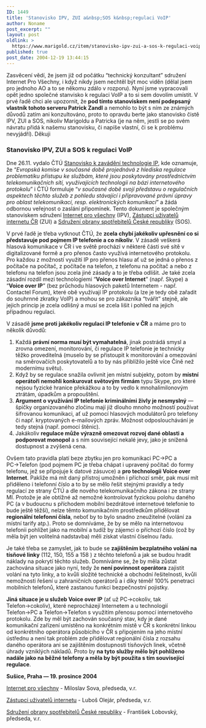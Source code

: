 ```yaml
---
ID: 1449
title: 'Stanovisko IPV, ZUI a&nbsp;SOS k&nbsp;regulaci VoIP'
author: Noname
post_excerpt: ""
layout: post
oldlink: >
  https://www.marigold.cz/item/stanovisko-ipv-zui-a-sos-k-regulaci-voip
published: true
post_date: 2004-12-19 13:44:15
---
```

<p>
Zasvěcení vědí, že jsem již od počátku &#8220;technický konzultant&#8221; sdružení Internet Pro Všechny, i když nikdy jsem nechtěl být moc viděn (dělal jsem pro jednoho AO a to se někomu zdálo v rozporu). Nyní jsme vypracovali opět jedno společné stanvisko k regulaci VoIP a to si sem dovolím umístit. V prvé řadě chci ale upozornit, že <span style="font-weight: bold;">pod tímto stanoviskem není podepsaný vlastník tohoto serveru Patrick Zandl</span> a nemohlo to být s ním ze známých důvodů zatím ani konzultováno, proto to opravdu berte jako stanovisko čistě IPV, ZUI a SOS, nikoliv Marigoldu a Patricka (je na něm, jestli se po svém návratu přidá k našemu stanovisku, či napíše vlastní, či se k problému nevyjádří). Děkuji</p>

<h3>Stanovisko IPV, ZUI a SOS k regulaci VoIP </h3>
<p>
Dne 26.11. vydalo ČTÚ <a href="http://www.ctu.cz/art.php?iSearch=&amp;iArt=467&amp;PHPSESSID=d65a7d72f23d0e738d039c0653b19214">Stanovisko k zavádění technologie IP</a>, kde oznamuje, že &#8220;<i>Evropská komise v současné době projednává z hlediska regulace problematiku přístupu ke službám, které jsou poskytovány prostřednictvím telekomunikačních sítí, využívajících technologii na bázi internetového protokolu</i>&#8221; i ČTÚ formuluje &#8220;<i>v současné době svojí představu o regulačních aspektech těchto služeb z pohledu stávající i připravované právní úpravy pro oblast telekomunikací, resp. elektronických komunikací</i>&#8221; a žádá odbornou veřejnost o zaslání připomínek. Tento dokument je společným stanoviskem sdružení <a href="http://www.internetprovsechny.cz">Internet pro všechny</a> (IPV), <a href="http://www.zui.cz/">Zástupci uživatelů internetu ČR</a> (ZUI) a <a href="http://www.spotrebitele.info/">Sdružení obrany spotřebitelů České republiky</a> (SOS).</p>

<!--more--><p>
V prvé řadě je třeba vytknout ČTÚ, že <b>zcela chybí jakékoliv upřesnění co si představuje pod pojmem IP telefonie a co nikoliv</b>. V zásadě veškerá hlasová komunikace v ČR i ve světě prochází v některé části své sítě v digitalizované formě a pro přenos často využívá internetového protokolu. Pro každou z možností využití IP pro přenos hlasu ať už se jedná o přenos z počítače na počítač, z počítače na telefon, z telefonu na počítač a nebo z telefonu na telefon jsou zcela jiné zásady a to je třeba odlišit. Je také zcela zásadní rozdíl mezi technologiemi &#8220;<b>Voice over Internet</b>&#8221; (např. Skype) a &#8220;<b>Voice over IP</b>&#8221; (bez průchodu hlasových paketů Internetem - např. Contactel Forum), které obě využívají IP protokolu (a lze je tedy obě zařadit do souhrnné zkratky VoIP) a mohou se pro zákazníka &#8220;tvářit&#8221; stejně, ale jejich princip je zcela odlišný a musí se zcela lišit i pohled na jejich případnou regulaci.</p>

<p>
V zásadě <b>jsme proti jakékoliv regulaci IP telefonie v ČR</b> a máme pro to několik důvodů:</p>

<ol>
<li>Každá <b>právní norma musí být vymahatelná</b>, jinak postrádá smysl a zrovna omezení, monitorování, či regulace IP telefonie je technicky těžko proveditelná (muselo by se přistoupit k monitorování a omezování na směrovačích poskytovatelů a to by nás přiblížilo ještě více Číně než modernímu světu).</li>
<li>Když by se regulace snažila ovlivnit jen místní subjekty, potom by <b>místní operátoři nemohli konkurovat světovým firmám</b> typu Skype, pro které nejsou fyzické hranice překážkou a to by vedlo k mnohalimilonovým ztrátám, úpadkům a propouštění.</li>
<li><b>Argument o využívání IP telefonie kriminálními živly je nesmyslný</b> — špičky organizovaného zločinu mají již dlouho mnoho možností používat šifrovanou komunikaci, ať už pomocí hlasových modulátorů pro telefony či např. kryptovaných e-mailových zpráv. Možnost odposlouchávání je tedy stejná (např. pomocí štěnic).</li>
<li>Jakákoliv <b>regulace může výrazně omezovat rozvoj dané oblasti a podporovat monopol</b> a s ním související nekalé jevy, jako je snížená dostupnost a zvýšená cena.</li>
</ol>
<p>
Ovšem tato pravidla platí beze zbytku jen pro komunikaci PC→PC a PC→Telefon (pod pojmem PC je třeba chápat i upravený počítač do formy telefonu, jež se připojuje k datové zásuvce) a <b>pro technologii Voice over Internet</b>. Pakliže má mít daný přístroj umožněn i příchozí směr, pak musí mít přiděleno i telefonní číslo a to by se mělo řešit stejnými pravidly a tedy regulací ze strany ČTÚ a dle nového telekomunikačního zákona i ze strany MI. Protože je ale obtížné až nemožné kontrolovat fyzickou polohu daného PC (a v budoucnu s příchodem mobilní bezdrátové internetové telefonie to bude ještě těžší), nelze těmto komunikačním prostředkům přidělovat <b>regionální telefonní čísla</b>, neboť by to bylo snadno zneužitelné (volání za místní tarify atp.). Proto se domníváme, že by se mělo na internetovou telefonii pohlížet jako na mobilní a tudíž by zájemci o příchozí číslo (což by měla být jen volitelná nadstavba) měli získat vlastní číselnou řadu.</p>

<p>
Je také třeba se zamyslet, jak to bude se <b>zajištěním bezplatného volání na tísňové linky</b> (112, 150, 155 a 158 ) z těchto telefonů a jak se budou hradit náklady na pokrytí těchto služeb. Domníváme se, že by měla zůstat zachována situace jako nyní, tedy že <b>není povinnost operátora</b> zajistit volání na tyto linky, a to kvůli složité technické a obchodní řešitelnosti, kvůli nemožnosti řešení u zahraničních operátorů a i díky téměř 100% penetraci mobilních telefonů, které zastanou funkci bezpečnostní pojistky.</p>

<p>
<b>Jiná situace je u služeb Voice over IP</b> (ať už PC→cokoliv, tak Telefon→cokoliv), které neprocházejí Internetem a u technologií Telefon→PC a Telefon→Telefon s využitím přenosu pomocí internetového protokolu. Zde by měl být zachován současný stav, kdy je dané komunikační zařízení umístěno na konkrétním místě v ČR s konkrétní linkou od konkrétního operátora působícího v ČR s připojením na jeho místní ústřednu a není tak problém zde přidělovat regionální čísla z rozsahu daného operátora ani se zajištěním dostupnosti tísňových linek, včetně úhrady vzniklých nákladů. Proto by <b>na tyto služby mělo být pohlíženo nadále jako na běžné telefony a měla by být použita s tím související regulace</b>.</p>

<p>
<b>Sušice, Praha —  19. prosince 2004</b></p>

<p>
<a href="http://www.internetprovsechny.cz">
Internet pro všechny</a> - Miloslav Sova, předseda, v.r.</p>

<p>
<a href="http://www.zui.cz">
Zástupci uživatelů internetu</a> -  Luboš Olejár, předseda, v.r.</p>

<p>
<a href="http://www.spotrebitele.cz">
Sdružení obrany spotřebitelů České republiky</a> - František Lobovský, předseda, v.r.</p>
